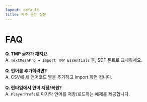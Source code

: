 ```yaml
---
layout: default
title: 자주 묻는 질문
---
```

# FAQ

**Q. TMP 글자가 깨져요.**  
A. `TextMeshPro → Import TMP Essentials` 후, SDF 폰트로 교체하세요.

**Q. 언어를 추가하려면?**  
A. CSV에 새 언어코드 열을 추가하고 Import 하면 됩니다.

**Q. 런타임에서 언어 저장/복원?**  
A. `PlayerPrefs`로 마지막 언어를 저장/로드하는 예제를 제공합니다.
